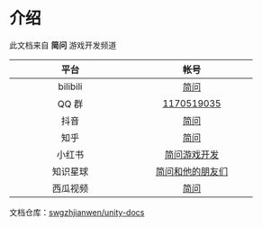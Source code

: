 # 介绍

此文档来自 **简问** 游戏开发频道

|                   平台                   |                             帐号                             |
| :--------------------------------------: | :----------------------------------------------------------: |
| <div style="width: 200px">bilibili</div> | <div style="width: 200px">[简问](https://space.bilibili.com/1472895664)</div> |
|  <div style="width: 200px">QQ 群</div>   | <div style="width: 200px">[1170519035](https://jq.qq.com/?_wv=1027&k=vJAAgDg8)</div> |
|   <div style="width: 200px">抖音</div>   | <div style="width: 200px">[简问](https://v.douyin.com/MH9Uy3Y/)</div> |
|   <div style="width: 200px">知乎</div>   | <div style="width: 200px">[简问]( https://www.zhihu.com/people/54-84-59-84-15 )</div> |
|  <div style="width: 200px">小红书</div>  | <div style="width: 200px">[简问游戏开发](https://www.xiaohongshu.com/user/profile/60d93d3d0000000020028a78)</div> |
| <div style="width: 200px">知识星球</div> | <div style="width: 200px">[简问和他的朋友们](https://t.zsxq.com/07Ia6my7m)</div> |
| <div style="width: 200px">西瓜视频</div> | <div style="width: 200px">[简问](https://v.ixigua.com/MrBvBT4)</div> |

文档仓库：[swgzhjianwen/unity-docs](https://github.com/SWGZHJianWen/unity-docs)